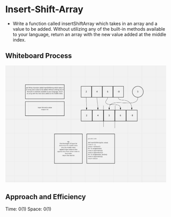 # Insert-Shift-Array
- Write a function called insertShiftArray which takes in an array and a value to be added. Without utilizing any of the built-in methods available to your language, return an array with the new value added at the middle index.

## Whiteboard Process
![](insert-shift.png)

## Approach and Efficiency
Time: 0(1)
Space: 0(1)
